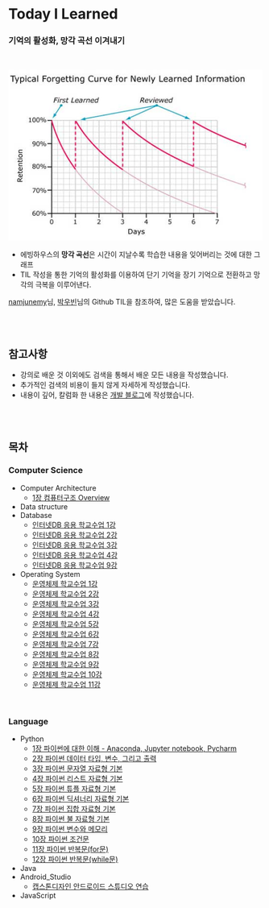 # Today I Learned

### 기억의 활성화, 망각 곡선 이겨내기

<br>

<p align="center"><img src="img/Ebbinghaus_Graph.png"></img></p>

-   에빙하우스의 **망각 곡선**은 시간이 지날수록 학습한 내용을 잊어버리는 것에 대한 그래프
-   TIL 작성을 통한 기억의 활성화를 이용하여 단기 기억을 장기 기억으로 전환하고 망각의 극복을 이루어낸다.

[namjunemy](https://github.com/namjunemy)님, [박우빈](https://github.com/wbluke)님의 Github TIL을 참조하여, 많은 도움을 받았습니다.

<br><br>

## 참고사항

-   강의로 배운 것 이외에도 검색을 통해서 배운 모든 내용을 작성했습니다.
-   추가적인 검색의 비용이 들지 않게 자세하게 작성했습니다.
-   내용이 깊어, 칼럼화 한 내용은 [개발 블로그](https://jae-yoon.tistory.com/)에 작성했습니다.

<br><br>

## 목차

### Computer Science

-   Computer Architecture
    -   [1장 컴퓨터구조 Overview](https://github.com/Shin-Jae-Yoon/TIL/blob/master/Computer%20Science/Computer%20Architecture/pukyong/01_Computer_Architecture_Overview.md)
-   Data structure
-   Database
    -   [인터넷DB 응용 학교수업 1강](https://github.com/Shin-Jae-Yoon/TIL/blob/master/Computer%20Science/Database/pukyong/2022.03.15.md)
    -   [인터넷DB 응용 학교수업 2강](https://github.com/Shin-Jae-Yoon/TIL/blob/master/Computer%20Science/Database/pukyong/2022.03.22.md)
    -   [인터넷DB 응용 학교수업 3강](https://github.com/Shin-Jae-Yoon/TIL/blob/master/Computer%20Science/Database/pukyong/2022.03.29.md)
    -   [인터넷DB 응용 학교수업 4강](https://github.com/Shin-Jae-Yoon/TIL/blob/master/Computer%20Science/Database/pukyong/2022.04.05.md)
    -   [인터넷DB 응용 학교수업 9강](https://github.com/Shin-Jae-Yoon/TIL/blob/master/Computer%20Science/Database/pukyong/2022.05.10.md)
-   Operating System
    -   [운영체제 학교수업 1강](<https://github.com/Shin-Jae-Yoon/TIL/blob/master/Computer%20Science/Operating%20System/pukyong/2022.03.04(%EA%B8%88)%20-%201%EA%B0%95.md>)
    -   [운영체제 학교수업 2강](<https://github.com/Shin-Jae-Yoon/TIL/blob/master/Computer%20Science/Operating%20System/pukyong/2022.03.10(%EB%AA%A9)%20-%202%EA%B0%95.md>)
    -   [운영체제 학교수업 3강](<https://github.com/Shin-Jae-Yoon/TIL/blob/master/Computer%20Science/Operating%20System/pukyong/2022.03.11(%EA%B8%88)%20-%203%EA%B0%95.md>)
    -   [운영체제 학교수업 4강](<https://github.com/Shin-Jae-Yoon/TIL/blob/master/Computer%20Science/Operating%20System/pukyong/2022.03.17(%EB%AA%A9)%20-%204%EA%B0%95.md>)
    -   [운영체제 학교수업 5강](<https://github.com/Shin-Jae-Yoon/TIL/blob/master/Computer%20Science/Operating%20System/pukyong/2022.03.18(%EA%B8%88)%20-%205%EA%B0%95.md>)
    -   [운영체제 학교수업 6강](<https://github.com/Shin-Jae-Yoon/TIL/blob/master/Computer%20Science/Operating%20System/pukyong/2022.03.24(%EB%AA%A9)%20-%206%EA%B0%95.md>)
    -   [운영체제 학교수업 7강](<https://github.com/Shin-Jae-Yoon/TIL/blob/master/Computer%20Science/Operating%20System/pukyong/2022.03.25(%EA%B8%88)%20-%207%EA%B0%95.md>)
    -   [운영체제 학교수업 8강](<https://github.com/Shin-Jae-Yoon/TIL/blob/master/Computer%20Science/Operating%20System/pukyong/2022.03.31(%EB%AA%A9)%20-%208%EA%B0%95.md>)
    -   [운영체제 학교수업 9강](<https://github.com/Shin-Jae-Yoon/TIL/blob/master/Computer%20Science/Operating%20System/pukyong/2022.04.01(%EA%B8%88)%20-%209%EA%B0%95.md>)
    -   [운영체제 학교수업 10강](<https://github.com/Shin-Jae-Yoon/TIL/blob/master/Computer%20Science/Operating%20System/pukyong/2022.04.07(%EB%AA%A9)%20-%2010%EA%B0%95.md>)
    -   [운영체제 학교수업 11강](<https://github.com/Shin-Jae-Yoon/TIL/blob/master/Computer%20Science/Operating%20System/pukyong/2022.04.08(%EA%B8%88)%20-%2011%EA%B0%95.md>)

<br>

### Language

-   Python
    -   [1장 파이썬에 대한 이해 - Anaconda, Jupyter notebook, Pycharm](https://github.com/Shin-Jae-Yoon/TIL/tree/master/Language/Python/lecture/01_Python_intro.md)
    -   [2장 파이썬 데이터 타입, 변수, 그리고 출력](https://github.com/Shin-Jae-Yoon/TIL/tree/master/Language/Python/lecture/02_Python_data_variable_print.md)
    -   [3장 파이썬 문자열 자료형 기본](https://github.com/Shin-Jae-Yoon/TIL/tree/master/Language/Python/lecture/03_Python_string.md)
    -   [4장 파이썬 리스트 자료형 기본](https://github.com/Shin-Jae-Yoon/TIL/tree/master/Language/Python/lecture/04_Python_list.md)
    -   [5장 파이썬 튜플 자료형 기본](https://github.com/Shin-Jae-Yoon/TIL/tree/master/Language/Python/lecture/05_Python_tuple.md)
    -   [6장 파이썬 딕셔너리 자료형 기본](https://github.com/Shin-Jae-Yoon/TIL/tree/master/Language/Python/lecture/06_Python_dictionary.md)
    -   [7장 파이썬 집합 자료형 기본](https://github.com/Shin-Jae-Yoon/TIL/tree/master/Language/Python/lecture/07_Python_set.md)
    -   [8장 파이썬 불 자료형 기본](https://github.com/Shin-Jae-Yoon/TIL/tree/master/Language/Python/lecture/08_Python_bool.md)
    -   [9장 파이썬 변수와 메모리](https://github.com/Shin-Jae-Yoon/TIL/tree/master/Language/Python/lecture/09_Python_variable.md)
    -   [10장 파이썬 조건문](https://github.com/Shin-Jae-Yoon/TIL/tree/master/Language/Python/lecture/10_Python_condition.md)
    -   [11장 파이썬 반복문(for문)](https://github.com/Shin-Jae-Yoon/TIL/tree/master/Language/Python/lecture/11_Python_for.md)
    -   [12장 파이썬 반복문(while문)](https://github.com/Shin-Jae-Yoon/TIL/tree/master/Language/Python/lecture/12_Python_while.md)
-   Java
-   Android_Studio
    -   [캡스톤디자인 안드로이드 스튜디오 연습](https://github.com/Shin-Jae-Yoon/TIL/tree/master/Language/Android_Studio/BaseApp)
-   JavaScript
